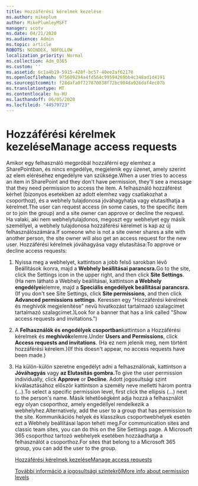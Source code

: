 ```yaml
---
title: Hozzáférési kérelmek kezelése
ms.author: mikeplum
author: MikePlumleyMSFT
manager: scotv
ms.date: 04/21/2020
ms.audience: Admin
ms.topic: article
ROBOTS: NOINDEX, NOFOLLOW
localization_priority: Normal
ms.collection: Adm_O365
ms.custom: ''
ms.assetid: 6c1a4b19-5915-428f-bc57-40ee2af62178
ms.openlocfilehash: 975609294a4fd564c99594269bb4c348ad1d4191
ms.sourcegitcommit: f28dafa0f727870038f72bc904da926daf4ec07b
ms.translationtype: MT
ms.contentlocale: hu-HU
ms.lasthandoff: 06/05/2020
ms.locfileid: "44579723"
---
```

# <a name="manage-access-requests"></a><span data-ttu-id="c2f02-102">Hozzáférési kérelmek kezelése</span><span class="sxs-lookup"><span data-stu-id="c2f02-102">Manage access requests</span></span>

<span data-ttu-id="c2f02-103">Amikor egy felhasználó megpróbál hozzáférni egy elemhez a SharePointban, és nincs engedélye, megjelenik egy üzenet, amely szerint az elem eléréséhez engedélyre van szüksége.</span><span class="sxs-lookup"><span data-stu-id="c2f02-103">When a user tries to access an item in SharePoint and they don't have permission, they'll see a message that they need permission to access the item.</span></span> <span data-ttu-id="c2f02-104">A felhasználó hozzáférést kérhet (bizonyos esetekben az adott elemhez vagy csatlakozhat a csoporthoz), és a webhely tulajdonosa jóváhagyhatja vagy elutasíthatja a kérelmet.</span><span class="sxs-lookup"><span data-stu-id="c2f02-104">The user can request access (in some cases, to the specific item or to join the group) and a site owner can approve or decline the request.</span></span> <span data-ttu-id="c2f02-105">Ha valaki, aki nem webhelytulajdonos, megoszt egy webhelyet egy másik személlyel, a webhely tulajdonosa hozzáférési kérelmet is kap az új felhasználószámára.</span><span class="sxs-lookup"><span data-stu-id="c2f02-105">If someone who is not a site owner shares a site with another person, the site owner will also get an access request for the new user.</span></span> <span data-ttu-id="c2f02-106">Hozzáférési kérelmek jóváhagyása vagy elutasítása:</span><span class="sxs-lookup"><span data-stu-id="c2f02-106">To approve or decline access requests:</span></span>
  
1. <span data-ttu-id="c2f02-107">Nyissa meg a webhelyet, kattintson a jobb felső sarokban lévő Beállítások ikonra, majd a **Webhely beállításai parancsra.**</span><span class="sxs-lookup"><span data-stu-id="c2f02-107">Go to the site, click the Settings icon in the upper right, and then click **Site Settings**.</span></span> <span data-ttu-id="c2f02-108">(Ha nem látható a Webhely beállításai, kattintson **a Webhely engedélyei**elemre, majd a **Speciális engedélyek beállításai parancsra.**</span><span class="sxs-lookup"><span data-stu-id="c2f02-108">(If you don't see Site Settings, click **Site permissions**, and then click **Advanced permissions settings**.</span></span> <span data-ttu-id="c2f02-109">Keressen egy "Hozzáférési kérelmek és meghívók megjelenítése" nevű hivatkozást tartalmazó szalagcímet tartalmazó szalagcímet.)</span><span class="sxs-lookup"><span data-stu-id="c2f02-109">Look for a banner that has a link called "Show access requests and invitations.")</span></span>
    
2. <span data-ttu-id="c2f02-110">A **Felhasználók és engedélyek csoportban**kattintson a Hozzáférési kérelmek és **meghívók**elemre.</span><span class="sxs-lookup"><span data-stu-id="c2f02-110">Under **Users and Permissions**, click **Access requests and invitations**.</span></span> <span data-ttu-id="c2f02-111">(Ha ez nem jelenik meg, nem történt hozzáférési kérelem.)</span><span class="sxs-lookup"><span data-stu-id="c2f02-111">(If this doesn't appear, no access requests have been made.)</span></span>
    
3. <span data-ttu-id="c2f02-112">Ha külön-külön szeretne engedélyt adni a felhasználónak, kattintson a **Jóváhagyás** vagy **az Elutasítás gombra.**</span><span class="sxs-lookup"><span data-stu-id="c2f02-112">To give the user permission individually, click **Approve** or **Decline**.</span></span> <span data-ttu-id="c2f02-113">Adott jogosultsági szint kiválasztásához először kattintson a személy neve melletti három pontra (...).</span><span class="sxs-lookup"><span data-stu-id="c2f02-113">To select a specific permission level, first click the ellipsis (...) next to the person's name.</span></span> <span data-ttu-id="c2f02-114">Másik lehetőségként adja hozzá a felhasználót egy olyan csoporthoz, amely engedéllyel rendelkezik a webhelyhez.</span><span class="sxs-lookup"><span data-stu-id="c2f02-114">Alternatively, add the user to a group that has permission to the site.</span></span> <span data-ttu-id="c2f02-115">Kommunikációs helyek és klasszikus csoportwebhelyek esetén ezt a Webhely beállításai lapon teheti meg.</span><span class="sxs-lookup"><span data-stu-id="c2f02-115">For communication sites and classic team sites, you can do this on the Site Settings page.</span></span> <span data-ttu-id="c2f02-116">A Microsoft 365 csoporthoz tartozó webhelyek esetében hozzáadhatja a felhasználót a csoporthoz.</span><span class="sxs-lookup"><span data-stu-id="c2f02-116">For sites that belong to a Microsoft 365 group, you can add the user to the group.</span></span>
    
    [<span data-ttu-id="c2f02-117">Hozzáférési kérelmek kezelése</span><span class="sxs-lookup"><span data-stu-id="c2f02-117">Manage access requests </span></span>](https://go.microsoft.com/fwlink/?linkid=2008747)
    
    [<span data-ttu-id="c2f02-118">További információ a jogosultsági szintekről</span><span class="sxs-lookup"><span data-stu-id="c2f02-118">More info about permission levels</span></span>](https://go.microsoft.com/fwlink/?linkid=867071)
    

